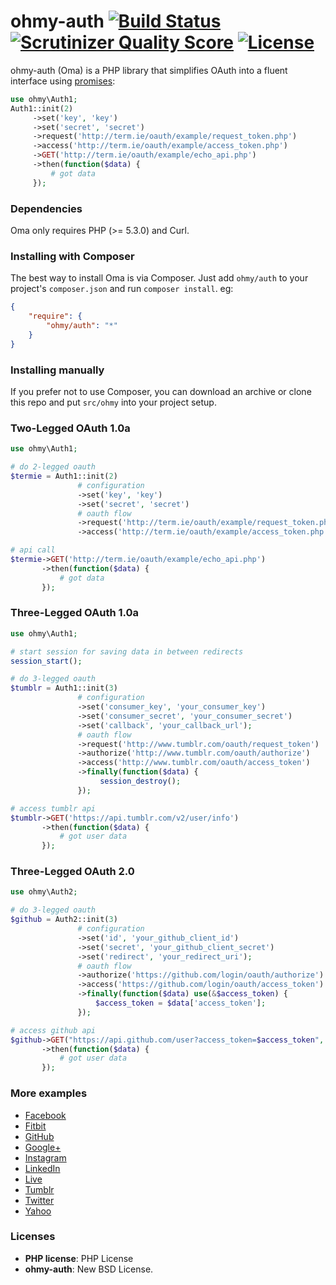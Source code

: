 ohmy-auth [![Build Status](https://travis-ci.org/sudocode/ohmy-auth.png?branch=master)](https://travis-ci.org/sudocode/ohmy-auth) [![Scrutinizer Quality Score](https://scrutinizer-ci.com/g/sudocode/ohmy-auth/badges/quality-score.png?s=0db8fb20410f28980d8590745312957522b71f0e)](https://scrutinizer-ci.com/g/sudocode/ohmy-auth/) [![License](https://poser.pugx.org/ohmy/auth/license.png)](https://packagist.org/packages/ohmy/auth)
========

ohmy-auth (Oma) is a PHP library that simplifies OAuth into a fluent interface using [promises](http://en.wikipedia.org/wiki/Futures_and_promises):

```php
use ohmy\Auth1;
Auth1::init(2)
     ->set('key', 'key')
     ->set('secret', 'secret')
     ->request('http://term.ie/oauth/example/request_token.php')
     ->access('http://term.ie/oauth/example/access_token.php')
     ->GET('http://term.ie/oauth/example/echo_api.php')
     ->then(function($data) {
         # got data
     });
```

### Dependencies
Oma only requires PHP (>= 5.3.0) and Curl. 

### Installing with Composer
The best way to install Oma is via Composer. Just add ```ohmy/auth``` to your project's ```composer.json``` and run ```composer install```. eg:
```json
{
    "require": {
        "ohmy/auth": "*"
    }
}
```

### Installing manually
If you prefer not to use Composer, you can download an archive or clone this repo and put ```src/ohmy``` into your project setup. 

### Two-Legged OAuth 1.0a 
```php
use ohmy\Auth1;

# do 2-legged oauth
$termie = Auth1::init(2)
               # configuration
               ->set('key', 'key')
               ->set('secret', 'secret')
               # oauth flow
               ->request('http://term.ie/oauth/example/request_token.php')
               ->access('http://term.ie/oauth/example/access_token.php');

# api call
$termie->GET('http://term.ie/oauth/example/echo_api.php')
       ->then(function($data) {
           # got data
       });
```

### Three-Legged OAuth 1.0a
```php
use ohmy\Auth1;

# start session for saving data in between redirects
session_start();

# do 3-legged oauth
$tumblr = Auth1::init(3)
               # configuration
               ->set('consumer_key', 'your_consumer_key')
               ->set('consumer_secret', 'your_consumer_secret')
               ->set('callback', 'your_callback_url');
               # oauth flow
               ->request('http://www.tumblr.com/oauth/request_token')
               ->authorize('http://www.tumblr.com/oauth/authorize')
               ->access('http://www.tumblr.com/oauth/access_token') 
               ->finally(function($data) {
                    session_destroy();
               });

# access tumblr api      
$tumblr->GET('https://api.tumblr.com/v2/user/info')
       ->then(function($data) {
           # got user data
       });
```

### Three-Legged OAuth 2.0
```php
use ohmy\Auth2;

# do 3-legged oauth
$github = Auth2::init(3)
               # configuration
               ->set('id', 'your_github_client_id')
               ->set('secret', 'your_github_client_secret')
               ->set('redirect', 'your_redirect_uri');
               # oauth flow
               ->authorize('https://github.com/login/oauth/authorize')
               ->access('https://github.com/login/oauth/access_token')
               ->finally(function($data) use(&$access_token) {
                   $access_token = $data['access_token'];
               });

# access github api
$github->GET("https://api.github.com/user?access_token=$access_token", null, array('User-Agent' => 'ohmy-auth'))
       ->then(function($data) {
           # got user data
       });
```
### More examples
 - [Facebook](https://github.com/sudocode/ohmy-auth/blob/master/examples/facebook.php)
 - [Fitbit](https://github.com/sudocode/ohmy-auth/blob/master/examples/fitbit.php)
 - [GitHub](https://github.com/sudocode/ohmy-auth/blob/master/examples/github.php)
 - [Google+](https://github.com/sudocode/ohmy-auth/blob/master/examples/google.php)
 - [Instagram](https://github.com/sudocode/ohmy-auth/blob/master/examples/instagram.php)
 - [LinkedIn](https://github.com/sudocode/ohmy-auth/blob/master/examples/linkedin.php)
 - [Live](https://github.com/sudocode/ohmy-auth/blob/master/examples/live.php)
 - [Tumblr](https://github.com/sudocode/ohmy-auth/blob/master/examples/tumblr.php)
 - [Twitter](https://github.com/sudocode/ohmy-auth/blob/master/examples/twitter.php)
 - [Yahoo](https://github.com/sudocode/ohmy-auth/blob/master/examples/yahoo.php)

### Licenses
 - __PHP license__: PHP License
 - __ohmy-auth__: New BSD License.
